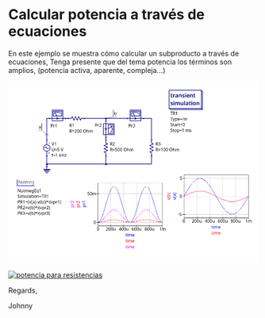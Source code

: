 # Calcular potencia a través de ecuaciones

En este ejemplo se muestra cómo calcular un subproducto a través de ecuaciones,
Tenga presente que del tema potencia los términos son amplios, (potencia activa, aparente, compleja...)

![potencia resistencias](./power-resistor.png)

[![potencia para resistencias](https://img.youtube.com/vi/Eo-mKQuZJJc/0.jpg)](https://www.youtube.com/watch?v=Eo-mKQuZJJc "potencia para resistencias")

Regards,

Johnny

